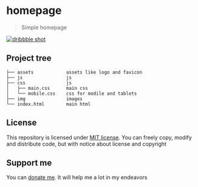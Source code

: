 # homepage

> Simple homepage

[![dribbble shot](https://cdn.dribbble.com/users/6082888/screenshots/14886746/media/09146f1499732cd216f24234f2c547b4.png)](https://dribbble.com/shots/14886746)


## Project tree

```
├── assets            assets like logo and favicon
├── js                js
├── css               js
│   ├── main.css      main css
│   └── mobile.css    css for modile and tablets
├── img               images
└── index.html        main html
```

## License

This repository is licensed under [MIT license](/LICENSE.md). You can freely copy, modify and distribute code, but with notice about license and copyright

## Support me

You can [donate me](https://capu.st/laontme). It will help me a lot in my endeavors
